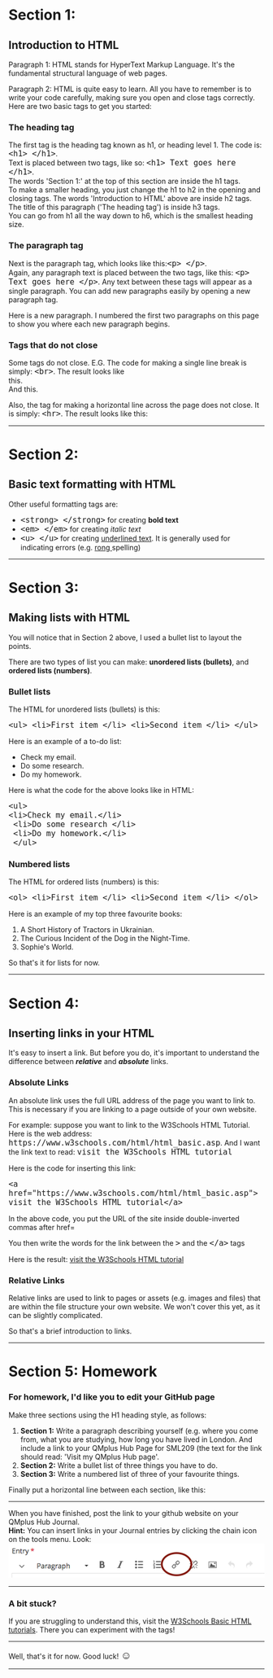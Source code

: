 <h1>Section 1:</h1>
<h2>Introduction to HTML</h2>
<p>Paragraph 1: HTML stands for HyperText Markup Language. It's the fundamental structural language of web pages.</p>
<p>Paragraph 2: HTML is quite easy to learn. All you have to remember is to write your code carefully, making sure you open and close tags correctly. Here are two basic tags to get you started:</p>
<h3>The heading tag</h3>
<p>The first tag is the heading tag known as h1, or heading level 1. The code is: <code style="font-size:1.1em;">&lt;h1&gt; &lt;/h1&gt;</code>. 
<br>Text is placed between two tags, like so: <code style="font-size:1.1em;">&lt;h1&gt; Text goes here &lt;/h1&gt;</code>. 
<br>The words 'Section 1:' at the top of this section are inside the h1 tags.
<br>To make a smaller heading, you just change the h1 to h2 in the opening and closing tags. The words 'Introduction to HTML' above are inside h2 tags. The title of this paragraph ('The heading tag') is inside h3 tags.<br>You can go from h1 all the way down to h6, which is the smallest heading size.</p>
<h3>The paragraph tag</h3>
<p>Next is the paragraph tag, which looks like this:<code style="font-size:1.1em;">&lt;p&gt; &lt;/p&gt;</code>.<br> Again, any paragraph text is placed between the two tags, like this: <code style="font-size:1.1em;">&lt;p&gt; Text goes here &lt;/p&gt;</code>. Any text between these tags will appear as a single paragraph. You can add new paragraphs easily by opening a new paragraph tag.</p><p>Here is a new paragraph. I numbered the first two paragraphs on this page to show you where each new paragraph begins.</p>

<h3>Tags that do not close</h3>
<p>Some tags do not close. E.G. The code for making a single line break is simply: <code style="font-size:1.1em;">&lt;br&gt;</code>. The result looks like<br>this.<br>And this.<br> </p>

<p>Also, the tag for making a horizontal line across the page does not close. It is simply: <code style="font-size:1.1em;">&lt;hr&gt;</code>. The result looks like this:</p>
<hr> 

<h1>Section 2:</h1> 
<h2>Basic text formatting with HTML</h2>
<p>Other useful formatting tags are:</p>
  <ul>
    <li><code style="font-size:1.1em;">&lt;strong&gt; &lt;/strong&gt;</code> for creating <strong>bold text</strong></li>
    <li><code style="font-size:1.1em;">&lt;em&gt; &lt;/em&gt;</code> for creating <em>italic text</em></li>
     <li><code style="font-size:1.1em;">&lt;u&gt; &lt;/u&gt;</code> for creating <u>underlined text</u>. It is generally used for indicating errors (e.g. <u>rong </u>spelling)</li>
    </ul>
<hr>
<h1>Section 3:</h1> 
<h2>Making lists with HTML</h2>
<p>You will notice that in Section 2 above, I used a bullet list to layout the points.</p>
<p>There are two types of list you can make: <strong>unordered lists (bullets)</strong>, and <strong>ordered lists (numbers)</strong>.</p>

<h3>Bullet lists</h3>
<p>The HTML for unordered lists (bullets) is this:</p>
<p><code style="font-size:1.1em;">&lt;ul&gt; &lt;li&gt;First item &lt;/li&gt; &lt;li&gt;Second item &lt;/li&gt; &lt;/ul&gt;</code></p>
<p>Here is an example of a to-do list:</p>
<ul>
    <li>Check my email.</li>
    <li>Do some research.</li>
    <li>Do my homework.</li>
    </ul>

<p>Here is what the code for the above looks like in HTML:</p>
<p><code style="font-size:1.1em;">&lt;ul&gt;<br>&lt;li&gt;Check my email.&lt;/li&gt;<br> &lt;li&gt;Do some research &lt;/li&gt;<br> &lt;li&gt;Do my homework.&lt;/li&gt;<br> &lt;/ul&gt;</code></p>

<h3>Numbered lists</h3>
<p>The HTML for ordered lists (numbers) is this:</p>
<p><code style="font-size:1.1em;">&lt;ol&gt; &lt;li&gt;First item &lt;/li&gt; &lt;li&gt;Second item &lt;/li&gt; &lt;/ol&gt;</code></p>
<p>Here is an example of my top three favourite books:</p>
<ol>
    <li>A Short History of Tractors in Ukrainian.</li>
    <li>The Curious Incident of the Dog in the Night-Time.</li>
    <li>Sophie's World.</li>
    </ol>
<p>So that's it for lists for now.</p>
<hr>

<h1>Section 4:</h1> 
<h2>Inserting links in your HTML</h2>
<p>It's easy to insert a link. But before you do, it's important to understand the difference between <strong><em>relative</em></strong> and <strong><em>absolute</em></strong> links.</p>
<h3>Absolute Links</h3>
<p>An absolute link uses the full URL address of the page you want to link to. This is necessary if you are linking to a page outside of your own website.</p><p> For example: suppose you want to link to the W3Schools HTML Tutorial. Here is the web address: <code style="font-size:1.1em;"> https://www.w3schools.com/html/html_basic.asp</code>. And I want the link text to read: <code style="font-size:1.1em;">visit the W3Schools HTML tutorial</code></p>
<p></p>
<p>Here is the code for inserting this link:</p>
<code style="font-size:1.1em;">&lt;a href="https://www.w3schools.com/html/html_basic.asp"&gt; visit the W3Schools HTML tutorial&lt;/a&gt; </code>
<p>In the above code, you put the URL of the site inside double-inverted commas after href=</p>
<p>You then write the words for the link between the <code style="font-size:1.1em;">&gt;</code> and the <code style="font-size:1.1em;">&lt;/a&gt;</code> tags</p>
<p>Here is the result: <a href="https://www.w3schools.com/html/html_basic.asp">visit the W3Schools HTML tutorial</a> 

<h3>Relative Links</h3>
<p>Relative links are used to link to pages or assets (e.g. images and files) that are within the file structure your own website. We won't cover this yet, as it can be slightly complicated.</p> 
<p>So that's a brief introduction to links.</p>
<hr>

<h1>Section 5: Homework</h1> 
<h3>For homework, I'd like you to edit your GitHub page</h3>
    <p>Make three sections using the H1 heading style, as follows:</p>
  <ol>
  <li><strong>Section 1:</strong> Write a paragraph describing yourself (e.g. where you come from, what you are studying, how long you have lived in London. And include a link to your QMplus Hub Page for SML209 (the text for the link should read: 'Visit my QMplus Hub page'.</li>
    <li><strong>Section 2:</strong> Write a bullet list of three things you have to do.</li>
    <li><strong>Section 3:</strong> Write a numbered list of three of your favourite things.</li>
    </ol>
<p>Finally put a horizontal line between each section, like this:</p>
<hr>
<p>When you have finished, post the link to your github website on your QMplus Hub Journal.<br><strong>Hint:</strong> You can insert links in your Journal entries by clicking the chain icon on the tools menu. Look: <img src="assets/hub-insert-link.png" /></p>
<hr>
<h3>A bit stuck?</h3>
<p>If you are struggling to understand this, visit the <a href="https://www.w3schools.com/html/html_basic.asp">W3Schools Basic HTML tutorials</a>. There you can experiment with the tags!</p>
<hr>
<p>Well, that's it for now. Good luck! <span style="font-size:1.5em;">&#9786;</span></p>
<hr>
